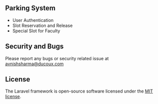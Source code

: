 ## Parking System 
- User Authentication 
- Slot Reservation and Release 
- Special Slot for Faculty 


## Security and Bugs
Please report any bugs or security related issue at avnishsharma@ducoux.com

## License
The Laravel framework is open-source software licensed under the [MIT license](https://opensource.org/licenses/MIT).
